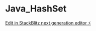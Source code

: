 # Java_HashSet

[Edit in StackBlitz next generation editor ⚡️](https://stackblitz.com/~/github.com/JMiranda87/Java_HashSet)